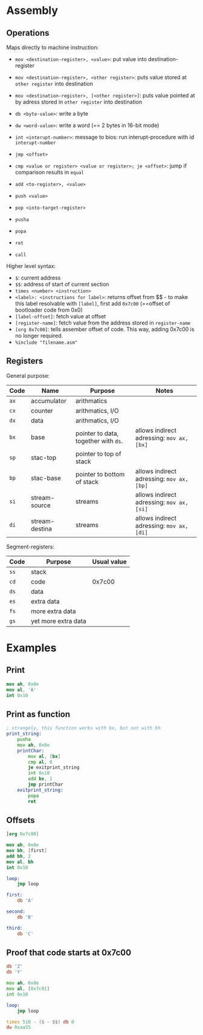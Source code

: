 # Assembly

## Operations
Maps directly to machine instruction:
- `mov <destination-register>, <value>`: put value into destination-register
- `mov <destination-register>, <other register>`: puts value stored at `other register` into destination
- `mov <destination-register>, [<other register>]`: puts value pointed at by adress stored in `other register` into destination

- `db <byte-value>`: write a byte
- `dw <word-value>`: write a word (== 2 bytes in 16-bit mode)

- `int <interupt-number>`: message to bios: run interupt-procedure with id `interupt-number`

- `jmp <offset>`
- `cmp <value or register> <value or register>; je <offset>`: jump if comparison results in `equal`

- `add <to-register>, <value>`

- `push <value>`
- `pop <into-target-register>`

- `pusha`
- `popa`
- `ret`
- `call`



Higher level syntax:
- `$`: current address
- `$$`: address of start of current section 
- `times <number> <instruction>`
- `<label>:
    <instructions for label>`: returns offset from $$
        - to make this label resolvable with `[label]`, first add `0x7c00` (==offset of bootloader code from 0x0)
- `[label-offset]`: fetch value at offset
- `[register-name]`: fetch value from the address stored in `register-name`
- `[org 0x7c00]`: tells assember offset of code. This way, adding 0x7c00 is no longer required.
- `%include "filename.asm"`


## Registers

General purpose:

| Code | Name           | Purpose                              | Notes                                     |
|------|----------------|--------------------------------------|-------------------------------------------|
| `ax` | accumulator    | arithmatics                          |                                           |
| `cx` | counter        | arithmatics, I/O                     |                                           |
| `dx` | data           | arithmatics, I/O                     |                                           |
| `bx` | base           | pointer to data, together with `ds`. | allows indirect adressing: `mov ax, [bx]` |
| `sp` | stac-top       | pointer to top of stack              |                                           |
| `bp` | stac-base      | pointer to bottom of stack           | allows indirect adressing: `mov ax, [bp]` |
| `si` | stream-source  | streams                              | allows indirect adressing: `mov ax, [si]` |
| `di` | stream-destina | streams                              | allows indirect adressing: `mov ax, [di]` |


Segment-registers:

| Code | Purpose                | Usual value  |
|------|------------------------|--------------|
| `ss` | stack                  |              |
| `cd` | code                   | 0x7c00       |
| `ds` | data                   |              |
| `es` | extra data             |              |
| `fs` | more extra data        |              |
| `gs` | yet more extra data    |              |



# Examples

## Print
```nasm
mov ah, 0x0e
mov al, 'A'
int 0x10
```

## Print as function
```asm
; strangely, this function works with bx, but not with bh
print_string:
    pusha
    mov ah, 0x0e
    printChar:
        mov al, [bx]
        cmp al, 0
        je exitprint_string
        int 0x10
        add bx, 1
        jmp printChar
    exitprint_string:
        popa
        ret
```

## Offsets
```nasm
[org 0x7c00]

mov ah, 0x0e
mov bh, [first]
add bh, 2
mov al, bh
int 0x10

loop:
    jmp loop

first:
    db 'A'

second:
    db 'B'

third: 
    db 'C'
```

## Proof that code starts at 0x7c00
```asm
db 'Z'
db 'Y'

mov ah, 0x0e
mov al, [0x7c01]
int 0x10

loop:
    jmp loop

times 510 - ($ - $$) db 0
dw 0xaa55
```